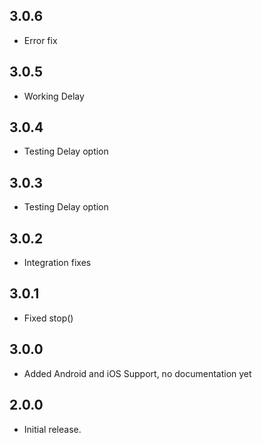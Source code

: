 ## 3.0.6

* Error fix

## 3.0.5

* Working Delay

## 3.0.4

* Testing Delay option

## 3.0.3

* Testing Delay option

## 3.0.2

* Integration fixes

## 3.0.1

* Fixed stop()

## 3.0.0

* Added Android and iOS Support, no documentation yet

## 2.0.0

* Initial release.
